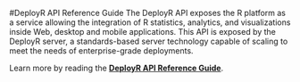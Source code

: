 #DeployR API Reference Guide
The DeployR API exposes the R platform as a service allowing the integration of R statistics, analytics, and visualizations inside Web, desktop and mobile applications. This API is exposed by the DeployR server, a standards-based server technology capable of scaling to meet the needs of enterprise-grade deployments.

Learn more by reading the [**DeployR API Reference Guide**](https://deployr.revolutionanalytics.com/documents/dev/api-doc/guide/).
